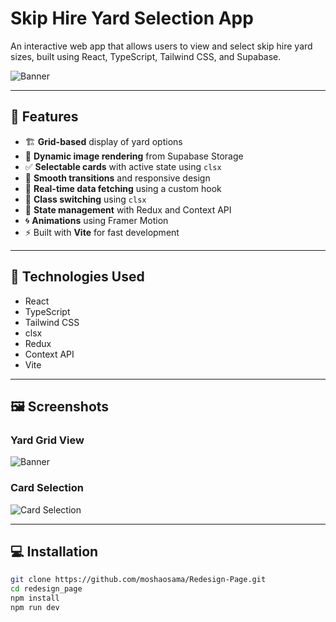 # Skip Hire Yard Selection App

An interactive web app that allows users to view and select skip hire yard sizes, built using React, TypeScript, Tailwind CSS, and Supabase.

![Banner](https://your-supabase-storage-link.com/banner.jpg)

---

## 🚀 Features

- 🏗️ **Grid-based** display of yard options  
- 📸 **Dynamic image rendering** from Supabase Storage  
- ✅ **Selectable cards** with active state using `clsx`  
- 💅 **Smooth transitions** and responsive design  
- 🔄 **Real-time data fetching** using a custom hook  
- 🎨 **Class switching** using `clsx`  
- 🧠 **State management** with Redux and Context API  
- 🌀 **Animations** using Framer Motion  
- ⚡ Built with **Vite** for fast development

---

## 🧠 Technologies Used

- React  
- TypeScript  
- Tailwind CSS   
- clsx  
- Redux  
- Context API   
- Vite

---

## 🖼️ Screenshots

### Yard Grid View  
![Banner](https://lh7-rt.googleusercontent.com/docsz/AD_4nXe-la2Y_Qln6kZ0qbLaXAxlgC-7jhh6dJzd56_QZOiM1OjFdSzmfYyPvBma4GJD8oMGoXZAtX0E_4gakET7s5ruVAbwaTnMzAUM2NcxaL_O62OVA3I39bDLiqiXibGD0Z8E1DJY1Q?key=aiL4Cn6TVV3vs5YzIsWuV3ol)

### Card Selection  
![Card Selection](https://your-supabase-storage-link.com/card-selection.jpg)

---

## 💻 Installation

```bash
git clone https://github.com/moshaosama/Redesign-Page.git
cd redesign_page
npm install
npm run dev

